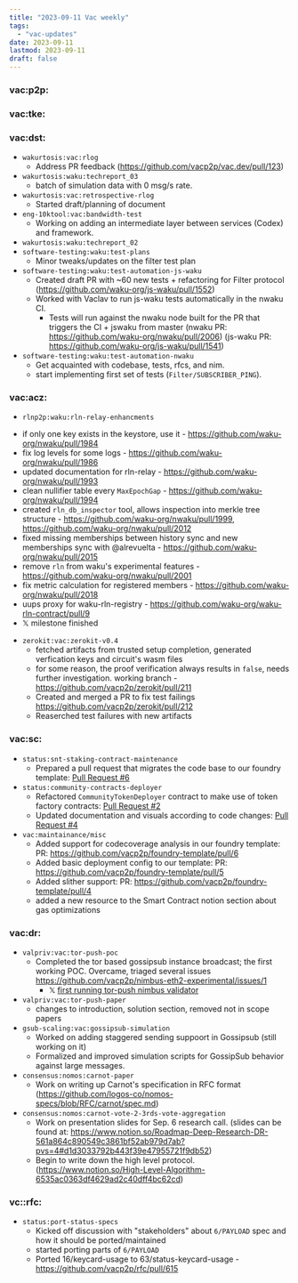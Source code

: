 ```yaml
---
title: "2023-09-11 Vac weekly"
tags:
  - "vac-updates"
date: 2023-09-11
lastmod: 2023-09-11
draft: false
---
```


### vac:p2p:

### vac:tke:

### vac:dst:
- `wakurtosis:vac:rlog`
    - Address PR feedback (https://github.com/vacp2p/vac.dev/pull/123)
- `wakurtosis:waku:techreport_03`
    - batch of simulation data with 0 msg/s rate.
- `wakurtosis:vac:retrospective-rlog`
    - Started draft/planning of document
- `eng-10ktool:vac:bandwidth-test`
    - Working on adding an intermediate layer between services (Codex) and framework.
- `wakurtosis:waku:techreport_02`
- `software-testing:waku:test-plans`
    - Minor tweaks/updates on the filter test plan
- `software-testing:waku:test-automation-js-waku`
    - Created draft PR with ~60 new tests + refactoring for Filter protocol (https://github.com/waku-org/js-waku/pull/1552)
    - Worked with Vaclav to run js-waku tests automatically in the nwaku CI.
      - Tests will run against the nwaku node built for the PR that triggers the CI + jswaku from master (nwaku PR: https://github.com/waku-org/nwaku/pull/2006) (js-waku PR: https://github.com/waku-org/js-waku/pull/1541) 
- `software-testing:waku:test-automation-nwaku`
    - Get acquainted with codebase, tests, rfcs, and nim.
    - start implementing first set of tests (`Filter/SUBSCRIBER_PING`).

### vac:acz:
*  `rlnp2p:waku:rln-relay-enhancments`
  - if only one key exists in the keystore, use it - https://github.com/waku-org/nwaku/pull/1984
  - fix log levels for some logs - https://github.com/waku-org/nwaku/pull/1986
  - updated documentation for rln-relay - https://github.com/waku-org/nwaku/pull/1993
  - clean nullifier table every `MaxEpochGap` - https://github.com/waku-org/nwaku/pull/1994
  - created `rln_db_inspector` tool, allows inspection into merkle tree structure - https://github.com/waku-org/nwaku/pull/1999, https://github.com/waku-org/nwaku/pull/2012
  - fixed missing memberships between history sync and new memberships sync with @alrevuelta - https://github.com/waku-org/nwaku/pull/2015
  - remove `rln` from waku's experimental features - https://github.com/waku-org/nwaku/pull/2001
  - fix metric calculation for registered members - https://github.com/waku-org/nwaku/pull/2018
  - uups proxy for waku-rln-registry - https://github.com/waku-org/waku-rln-contract/pull/9
  - 𝕏 milestone finished
* `zerokit:vac:zerokit-v0.4`
  - fetched artifacts from trusted setup completion, generated verfication keys and circuit's wasm files
  - for some reason, the proof verification always results in `false`, needs further investigation. working branch - https://github.com/vacp2p/zerokit/pull/211
  - Created and merged a PR to fix test failings https://github.com/vacp2p/zerokit/pull/212
  - Reaserched test failures with new artifacts

### vac:sc:
- `status:snt-staking-contract-maintenance`
  - Prepared a pull request that migrates the code base to our foundry template: [Pull Request #6](https://github.com/logos-co/staking/pull/6)
- `status:community-contracts-deployer`
  - Refactored `CommunityTokenDeployer` contract to make use of token factory contracts: [Pull Request #2](https://github.com/status-im/communities-contracts/pull/2)
  - Updated documentation and visuals according to code changes: [Pull Request #4](https://github.com/status-im/communities-contracts/pull/4)
- `vac:maintainance/misc`
  - Added support for codecoverage analysis in our foundry template: PR: https://github.com/vacp2p/foundry-template/pull/6
  - Added basic deployment config to our template: PR: https://github.com/vacp2p/foundry-template/pull/5
  - Added slither support: PR: https://github.com/vacp2p/foundry-template/pull/4
  - added a new resource to the Smart Contract notion section about gas optimizations

### vac:dr:
- `valpriv:vac:tor-push-poc`
  - Completed the tor based gossipsub instance broadcast; the first working POC. Overcame, triaged several issues https://github.com/vacp2p/nimbus-eth2-experimental/issues/1
    - 𝕏 [first running tor-push nimbus validator](https://goerli.beaconcha.in/validator/86f53cc0e56ae0c6fbe3113a290a52a76cf056339d91f9e166ddbf15a35373d3c455cc387c8ab70db7b3d024113e394d)
- `valpriv:vac:tor-push-paper`
  - changes to introduction, solution section, removed not in scope papers
- `gsub-scaling:vac:gossipsub-simulation` 
  - Worked on adding staggered sending suppoort in Gossipsub (still working on it)
  - Formalized and improved simulation scripts for GossipSub behavior against large messages.
- `consensus:nomos:carnot-paper`
  - Work on writing up Carnot's specification in RFC format (https://github.com/logos-co/nomos-specs/blob/RFC/carnot/spec.md)
- `consensus:nomos:carnot-vote-2-3rds-vote-aggregation` 
  - Work on presentation slides for Sep. 6 research call. (slides can be found at: https://www.notion.so/Roadmap-Deep-Research-DR-561a864c890549c3861bf52ab979d7ab?pvs=4#d1d3033792b443f39e47955721f9db52)
  - Begin to write down the high level protocol.(https://www.notion.so/High-Level-Algorithm-6535ac0363df4629ad2c40dff4bc62cd)

### vc::rfc:
* `status:port-status-specs`
  - Kicked off discussion with "stakeholders" about `6/PAYLOAD` spec and how it should be ported/maintained
  - started porting parts of `6/PAYLOAD`
  - Ported 16/keycard-usage to 63/status-keycard-usage - https://github.com/vacp2p/rfc/pull/615


